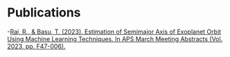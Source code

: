 # Publications

-[Rai, R., & Basu, T. (2023). Estimation of Semimajor Axis of Exoplanet Orbit Using Machine Learning Techniques. In APS March Meeting Abstracts (Vol. 2023, pp. F47-006).](https://ui.adsabs.harvard.edu/abs/2023APS..MARF47006R/abstract)

